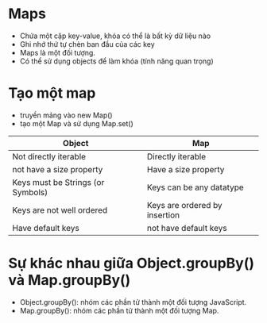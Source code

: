 # Maps
- Chứa một cặp key-value, khóa có thể là bất kỳ dữ liệu nào
- Ghi nhớ thứ tự chèn ban đầu của các key
- Maps là một đối tượng.
- Có thể sử dụng objects để làm khóa (tính năng quan trọng)

# Tạo một map
- truyền mảng vào new Map()
- tạo một Map và sử dụng Map.set()

| Object                            | Map                           |
|-----------------------------------|-------------------------------|
| Not directly iterable             | Directly iterable             |
| not have a size property          | Have a size property          |
| Keys must be Strings (or Symbols) | Keys can be any datatype      |
| Keys are not well ordered         | Keys are ordered by insertion |
| Have default keys                 | not have default keys         |

# Sự khác nhau giữa Object.groupBy() và Map.groupBy()
- Object.groupBy(): nhóm các phần tử thành một đối tượng JavaScript.
- Map.groupBy(): nhóm các phần tử thành một đối tượng Map.
